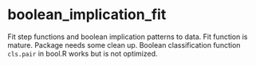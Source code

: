 boolean_implication_fit
=======================

Fit step functions and boolean implication patterns to data.
Fit function is mature. Package needs some clean up.
Boolean classification function `cls.pair` in bool.R works but is not optimized.

